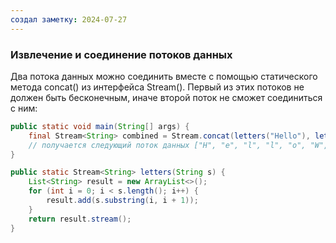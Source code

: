 ```yaml
---
создал заметку: 2024-07-27
---
```

### Извлечение и соединение потоков данных

Два потока данных можно соединить вместе с помощью статического метода concat() из
интерфейса Stream(). Первый из этих потоков не должен быть бесконечным, иначе второй
поток не сможет соединиться с ним:

```java
public static void main(String[] args) {
    final Stream<String> combined = Stream.concat(letters("Hello"), letters("World"));
    // получается следующий поток данных ["H", "e", "l", "l", "o", "W", "o", "r", "l", "d"]
}

public static Stream<String> letters(String s) {
    List<String> result = new ArrayList<>();
    for (int i = 0; i < s.length(); i++) {
        result.add(s.substring(i, i + 1));
    }
    return result.stream();
}
```

